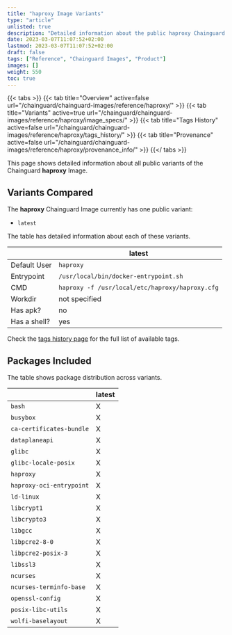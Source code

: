 ```yaml
---
title: "haproxy Image Variants"
type: "article"
unlisted: true
description: "Detailed information about the public haproxy Chainguard Image variants"
date: 2023-03-07T11:07:52+02:00
lastmod: 2023-03-07T11:07:52+02:00
draft: false
tags: ["Reference", "Chainguard Images", "Product"]
images: []
weight: 550
toc: true
---
```


{{< tabs >}}
{{< tab title="Overview" active=false url="/chainguard/chainguard-images/reference/haproxy/" >}}
{{< tab title="Variants" active=true url="/chainguard/chainguard-images/reference/haproxy/image_specs/" >}}
{{< tab title="Tags History" active=false url="/chainguard/chainguard-images/reference/haproxy/tags_history/" >}}
{{< tab title="Provenance" active=false url="/chainguard/chainguard-images/reference/haproxy/provenance_info/" >}}
{{</ tabs >}}

This page shows detailed information about all public variants of the Chainguard **haproxy** Image.

## Variants Compared
The **haproxy** Chainguard Image currently has one public variant: 

- `latest`

The table has detailed information about each of these variants.

|              | latest                                          |
|--------------|-------------------------------------------------|
| Default User | `haproxy`                                       |
| Entrypoint   | `/usr/local/bin/docker-entrypoint.sh`           |
| CMD          | `haproxy -f /usr/local/etc/haproxy/haproxy.cfg` |
| Workdir      | not specified                                   |
| Has apk?     | no                                              |
| Has a shell? | yes                                             |

Check the [tags history page](/chainguard/chainguard-images/reference/haproxy/tags_history/) for the full list of available tags.

## Packages Included
The table shows package distribution across variants.

|                          | latest |
|--------------------------|--------|
| `bash`                   | X      |
| `busybox`                | X      |
| `ca-certificates-bundle` | X      |
| `dataplaneapi`           | X      |
| `glibc`                  | X      |
| `glibc-locale-posix`     | X      |
| `haproxy`                | X      |
| `haproxy-oci-entrypoint` | X      |
| `ld-linux`               | X      |
| `libcrypt1`              | X      |
| `libcrypto3`             | X      |
| `libgcc`                 | X      |
| `libpcre2-8-0`           | X      |
| `libpcre2-posix-3`       | X      |
| `libssl3`                | X      |
| `ncurses`                | X      |
| `ncurses-terminfo-base`  | X      |
| `openssl-config`         | X      |
| `posix-libc-utils`       | X      |
| `wolfi-baselayout`       | X      |


